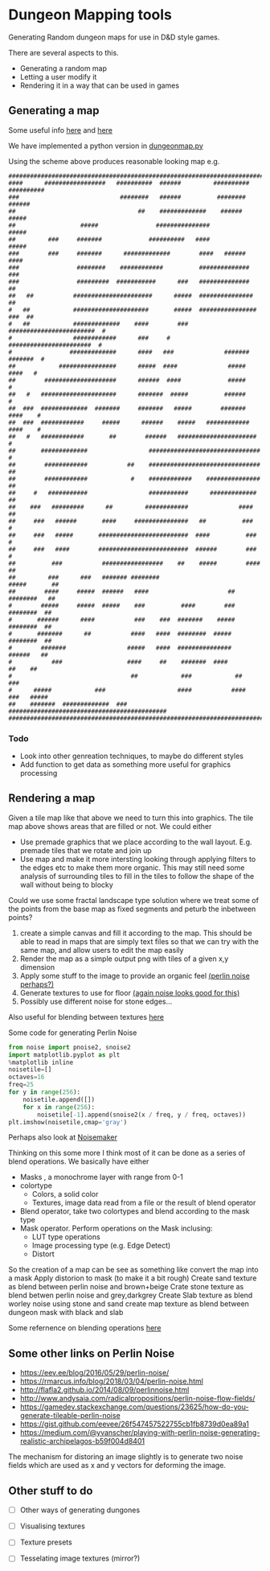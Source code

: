 # Dungeon Mapping tools

Generating Random dungeon maps for use in D&D style games.

There are several aspects to this.
- Generating a random map
- Letting a user modify it
- Rendering it in a way that can be used in games


## Generating a map

Some useful info [here][1] and [here][2]

We have implemented a python version in [dungeonmap.py](./dungeonmap.py)

Using the scheme above produces reasonable looking map e.g.
```
################################################################################
####      #################   ##########  ######         ##########   ##########
###                            ########   ######          ########        ######
##                                  ##    #############    ######          #####
##                  #####                ###############                   #####
##         ###     #######             ##########   ####                   #####
###        ###     #######      #############        ####   ######          ####
###                ########    ############          ##############          ###
###                #########  ###########      ###   ##############           ##
##   ##           ######################      #####  ###############          ##
#   ##            #####################       #####  ################    ###  ##
#   ##            #############    ####        ###   ########################  #
#                 ############      ###     #         #######################  #
#                #############      ####   ###              #######   #######  #
##            ################      #####  ####              #####      ####   #
##        ####################      ######  ####             #####             #
##   #   #####################      #######  #####          ######             #
##  ###  #############  #######     #######   #####        #######     ####    #
##  ###  ############     #####      ######    #####   ############    ####    #
##   #   ############       ##        ######   ######################          #
##       #############                 ###############################         #
##        ############           ##    ###############################        ##
##        ############            #    ############    ###############        ##
##     #   ###########                 ###########      #############         ##
##    ###   #########      ##         ############              ####          ##
##     ###   ######       ####     ###############   ##          ###           #
##     ###   #####       #########################  ####          ###          #
##     ###   ####        #########################  ######        ###          #
##          ###           #################    ##    #####        ####        ##
##         ###      ###   ####### ########                        #####       ##
##        ####     #####  ######   ####                      ##    ########   ##
#        #####     #####  #####    ###          ####        ###     ########  ##
#       ######      ####           ###    ###  #######    #####     ########  ##
#       #######      ##           ####   ####  ########  #####      ########  ##
#        #######                 #####   ####  ###############       ######   ##
#           ###                  ####     ##    #######  ####           ##    ##
#                                 ##            ###            ##            ###
#      #####            ###                    ####           ####   ###   #####
##    #######  #############  ###   ############################################
################################################################################

```

### Todo 

- Look into other genreation techniques, to maybe do different styles
- Add function to get data as something more useful for graphics processing




## Rendering a map

Given a tile map like that above we need to turn this into graphics. The tile map above shows areas that are filled or not.
We could either
- Use premade graphics that we place according to the wall layout. E.g. premade tiles that we rotate and join up
- Use map and make it more intersting looking through applying filters to the edges etc to make them more organic. This may still need some analysis of surrounding tiles to fill in the tiles to follow the shape of the wall without being to blocky

Could we use some fractal landscape type solution where we treat some of the points from the base map as fixed segments and peturb the inbetween points?

1. create a simple canvas and fill it according to the map. This should be able to read in maps that are simply text files so that we can try with the same map, and allow users to edit the map easily
2. Render the map as a simple output png with tiles of a given x,y dimension
3. Apply some stuff to the image to provide an organic feel [(perlin noise perhaps?)][4]
4. Generate textures to use for floor [(again noise looks good for this)][3]
5. Possibly use different noise for stone edges...


Also useful for blending between textures [here][5]

Some code for generating Perlin Noise
```Python
from noise import pnoise2, snoise2
import matplotlib.pyplot as plt
%matplotlib inline
noisetile=[]
octaves=16
freq=25
for y in range(256):
    noisetile.append([])
    for x in range(256):
        noisetile[-1].append(snoise2(x / freq, y / freq, octaves))
plt.imshow(noisetile,cmap='gray')
```

Perhaps also look at [Noisemaker][7]


Thinking on this some more I think most of it can be done as a series of blend operations.
We basically have either
- Masks , a monochrome layer with range from 0-1
- colortype
  - Colors, a solid color
  - Textures, image data read from a file or the result of blend operator
- Blend operator, take two colortypes and blend according to the mask type
- Mask operator. Perform operations on the Mask inclusing:
  - LUT type operations
  - Image processing type (e.g. Edge Detect)
  - Distort

So the creation of a map can be see as something like convert the map into a mask
Apply distorion to mask (to make it a bit rough)
Create sand texture as blend between perlin noise and brown+beige
Crate stone texture as blend betwen perlin noise and grey,darkgrey
Create Slab texture as blend worley noise using stone and sand
create map texture as blend between dungeon mask with black and slab

Some refernence on blending operations [here][6]

## Some other links on Perlin Noise

- https://eev.ee/blog/2016/05/29/perlin-noise/
- https://rmarcus.info/blog/2018/03/04/perlin-noise.html
- http://flafla2.github.io/2014/08/09/perlinnoise.html
- http://www.andysaia.com/radicalpropositions/perlin-noise-flow-fields/
- https://gamedev.stackexchange.com/questions/23625/how-do-you-generate-tileable-perlin-noise
- https://gist.github.com/eevee/26f547457522755cb1fb8739d0ea89a1
- https://medium.com/@yvanscher/playing-with-perlin-noise-generating-realistic-archipelagos-b59f004d8401

The mechanism for distoring an image slightly is to generate two noise fields which are used as x and y vectors for deforming the image.

## Other stuff to do

- [ ] Other ways of generating dungones
- [ ] Visualising textures
- [ ] Texture presets
- [ ] Tesselating image textures  (mirror?)


[1]: http://roguebasin.roguelikedevelopment.org/index.php?title=Cellular_Automata_Method_for_Generating_Random_Cave-Like_Levels
[2]: https://donjon.bin.sh/code/dungeon/
[3]: https://gpfault.net/posts/perlin-noise.txt.html
[4]: https://observablehq.com/@kerryrodden/image-distortion-with-perlin-noise 
[5]: http://devmag.org.za/2009/04/25/perlin-noise/
[6]: https://note.nkmk.me/en/python-opencv-numpy-alpha-blend-mask/
[7]: https://noisemaker.readthedocs.io/en/latest/